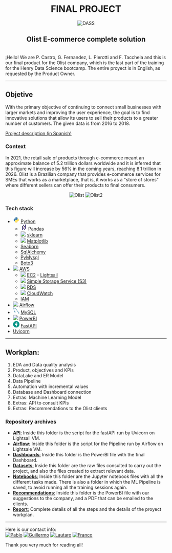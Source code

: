 <h1 align=center> FINAL PROJECT </h1>
<p align="center"> <img alt="DASS" src="https://user-images.githubusercontent.com/110403753/215381380-d2a74ac1-7ae4-41a9-90c8-45c26a813f57.jpeg" height=200px> </p>
<h2 align=center> Olist E-commerce complete solution </h2>
<br>
¡Hello! We are P. Castro, G. Fernandez, L. Pierotti and F. Tacchela and this is our final product for the Olist company, which is the last part of the training for the Henry Data Science bootcamp.
The entire proyect is in English, as requested by the Product Owner.

<hr>

## Objetive
With the primary objective of continuing to connect small businesses with larger markets and improving the user experience, the goal is to find innovative solutions that allow its users to sell their products to a greater number of customers. The given data is from 2016 to 2018.

[Project description (in Spanish)](https://github.com/soyHenry/PF_DS/blob/main/Proyectos/E-Commerce.md)

### Context
In 2021, the retail sale of products through e-commerce meant an approximate balance of 5.2 trillion dollars worldwide and it is inferred that this figure will increase by 56% in the coming years, reaching 8.1 trillion in 2026.
Olist is a Brazilian company that provides e-commerce services for SMEs that works as a marketplace, that is, it works as a "store of stores" where different sellers can offer their products to final consumers.

<p align="center"> <img alt="Olist" src="https://th.bing.com/th/id/R.780cecffbdba874cf5eb53caef3394e4?rik=BLH2EB5kU13mEg&pid=ImgRaw&r=0" height=200px> <img alt="Olist2" src="https://i1.wp.com/blog.olist.com/wp-content/uploads/2015/02/post-olist-p.png?fit=500%2C400&ssl=1" height=200px></p>

### Tech stack
* <img src="https://raw.githubusercontent.com/devicons/devicon/master/icons/python/python-original.svg" height=20px> [Python](https://docs.python.org/3/)
    * <img src="https://raw.githubusercontent.com/devicons/devicon/master/icons/pandas/pandas-original.svg" height=20px> [Pandas](https://pandas.pydata.org/)
    * <img src="https://user-images.githubusercontent.com/110403753/215380299-c2e13fce-1063-4626-9af7-fd708af21aed.svg" height=20px> [sklearn](https://scikit-learn.org/stable/index.html)
    * <img src="https://user-images.githubusercontent.com/110403753/215380497-fee65027-e34d-4a3d-8bad-3da819e2538f.svg" height=20px> [Matplotlib](https://matplotlib.org)
    * [Seaborn](https://seaborn.pydata.org)
    * [SqlAlchemy](https://www.sqlalchemy.org/)
    * [PyMysql](https://pypi.org/project/PyMySQL/)
    * [Boto3](https://boto3.amazonaws.com/v1/documentation/api/latest/index.html)
* <img src="https://user-images.githubusercontent.com/110403753/215379351-dcfd79cd-a105-4021-9f97-15ce17f750ce.svg" height=20px> [AWS](https://aws.amazon.com/es/)
    * <img src="https://user-images.githubusercontent.com/110403753/215379089-297eca2c-319e-49ee-ac8b-22a4f357ee20.svg" height=20px> [EC2](https://aws.amazon.com/es/ec2/?nc2=h_ql_prod_fs_ec2) - [Lightsail](https://aws.amazon.com/es/lightsail/?nc2=h_ql_prod_fs_ls)
    * <img src="https://user-images.githubusercontent.com/110403753/215378849-e0127a90-1638-4f7c-8ac1-e80bf09cf769.svg" height=20px> [Simple Storage Service (S3)](https://aws.amazon.com/es/s3/?nc2=h_ql_prod_fs_s3)
    * <img src="https://user-images.githubusercontent.com/110403753/215379152-e23020e5-df92-43c9-81d9-cdce6764f635.svg" height=20px> [RDS](https://aws.amazon.com/es/rds/?nc2=h_ql_prod_fs_rds)
    * <img src="https://user-images.githubusercontent.com/110403753/215379572-7a77a741-ce6e-4f34-b500-9307ed662cd2.svg" height=20px> [CloudWatch](https://aws.amazon.com/es/cloudwatch/?nc2=type_a)
    * [IAM](https://aws.amazon.com/es/iam/?nc2=type_a)
* <img src="https://user-images.githubusercontent.com/110403753/215380649-1714e39d-a307-4d2d-a304-93d16eb56863.svg" height=20px> [Airflow](https://airflow.apache.org/)
* <img src="https://raw.githubusercontent.com/devicons/devicon/master/icons/mysql/mysql-original.svg" height=20px> [MySQL](https://www.mysql.com/)
* <img src="https://user-images.githubusercontent.com/110403753/215380876-f58cce4b-dd02-4fe5-bfe3-0994f0f4c34d.svg" height=20px> [PowerBI](https://powerbi.microsoft.com/es-es/)
* <img src="https://raw.githubusercontent.com/devicons/devicon/master/icons/fastapi/fastapi-original.svg" height=20px> [FastAPI](https://fastapi.tiangolo.com/)
* [Uvicorn](https://www.uvicorn.org/)

<hr>

## Workplan:
1. EDA and Data quality analysis 
2. Product, objectives and KPIs
3. DataLake and ER Model
4. Data Pipeline
5. Automation with incremental values
6. Database and Dashboard connection
7. Extras: Machine Learning Model
8. Extras: API to consult KPIs
9. Extras: Recommendations to the Olist clients

### Repository archives
- [**API**:](./API/) Inside this folder is the script for the fastAPI run by Uvicorn on Lightsail VM.
- [**Airflow**:](./Airflow/) Inside this folder is the script for the Pipeline run by Airflow on Lightsale VM.
- [**Dashboards**:](./Dashboards/) Inside this folder is the PowerBI file with the final Dashboard.
- [**Datasets**:](./Datasets/) Inside this folder are the raw files consulted to carry out the project, and also the files created to extract relevant data.
- [**Notebooks**:](./Notebooks/) Inside this folder are the Jupyter notebook files with all the different tasks made. There is also a folder in which the ML Pipeline is saved, to avoid running all the training sessions again.
- [**Recommendations**:](./Recommendations/) Inside this folder is the PowerBI file with our suggestions to the company, and a PDF that can be emailed to the clients.
- [**Report**:](./Report.pdf) Complete details of all the steps and the details of the proyect workplan.

<hr>

Here is our contact info:  
<a href="https://www.linkedin.com/in/pablo-castro-/"><img alt="Pablo" title="Connect with Pablo" src="https://img.shields.io/badge/P.Castro-0077B5?style=flat&logo=Linkedin&logoColor=white"></a>
<a href="https://www.linkedin.com/in/fernandezguillermo"><img alt="Guillermo" title="Connect with Guillermo" src="https://img.shields.io/badge/G.Fernandez-0077B5?style=flat&logo=Linkedin&logoColor=white"></a> 
<a href="https://www.linkedin.com/in/lautaro-pierotti/"><img alt="Lautaro" title="Connect with Lautaro" src="https://img.shields.io/badge/L.Pierotti-0077B5?style=flat&logo=Linkedin&logoColor=white"></a> 
<a href="https://www.linkedin.com/in/franco-tacchella/"><img alt="Franco" title="Connect with Franco" src="https://img.shields.io/badge/F.Tacchella-0077B5?style=flat&logo=Linkedin&logoColor=white"></a>   

Thank you very much for reading all!